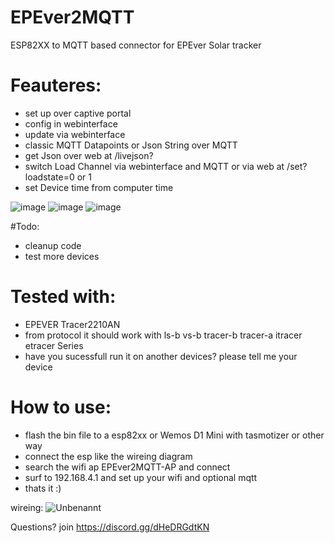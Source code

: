 # EPEver2MQTT
ESP82XX to MQTT based connector for EPEver Solar tracker

# Feauteres:
- set up over captive portal
- config in webinterface
- update via webinterface
- classic MQTT Datapoints or Json String over MQTT
- get Json over web at /livejson?
- switch Load Channel via webinterface and MQTT or via web at /set?loadstate=0 or 1
- set Device time from computer time

![image](https://user-images.githubusercontent.com/44615614/185672807-ba14f2c1-f630-49c4-b30b-bab82101a0c7.png)
![image](https://user-images.githubusercontent.com/44615614/185672842-082d8b25-2e81-4977-91ce-fe7a9f168e4f.png)
![image](https://user-images.githubusercontent.com/44615614/185673044-8760afd0-cded-4e27-a565-e48c421af863.png)

#Todo:
- cleanup code
- test more devices

# Tested with:
- EPEVER Tracer2210AN
- from protocol it should work with ls-b vs-b tracer-b tracer-a itracer etracer Series
- have you sucessfull run it on another devices? please tell me your device

# How to use:
- flash the bin file to a esp82xx or Wemos D1 Mini with tasmotizer or other way
- connect the esp like the wireing diagram
- search the wifi ap EPEver2MQTT-AP and connect
- surf to 192.168.4.1 and set up your wifi and optional mqtt
- thats it :)

wireing:
![Unbenannt](https://user-images.githubusercontent.com/44615614/185478302-9db8c1b2-35e8-49b4-a228-8019b8f7f845.png)



Questions? join https://discord.gg/dHeDRGdtKN
